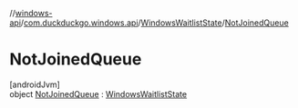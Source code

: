 //[windows-api](../../../../index.md)/[com.duckduckgo.windows.api](../../index.md)/[WindowsWaitlistState](../index.md)/[NotJoinedQueue](index.md)

# NotJoinedQueue

[androidJvm]\
object [NotJoinedQueue](index.md) : [WindowsWaitlistState](../index.md)
